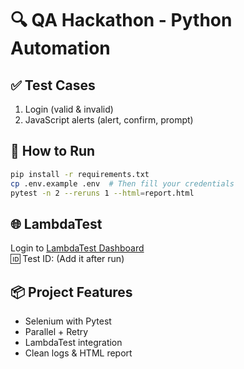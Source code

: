 
# 🔍 QA Hackathon - Python Automation

## ✅ Test Cases
1. Login (valid & invalid)
2. JavaScript alerts (alert, confirm, prompt)

## 🚀 How to Run

```bash
pip install -r requirements.txt
cp .env.example .env  # Then fill your credentials
pytest -n 2 --reruns 1 --html=report.html
```

## 🌐 LambdaTest
Login to [LambdaTest Dashboard](https://automation.lambdatest.com)  
🆔 Test ID: (Add it after run)

## 📦 Project Features
- Selenium with Pytest
- Parallel + Retry
- LambdaTest integration
- Clean logs & HTML report

